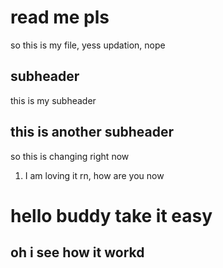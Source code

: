 # read me pls

so this is my file, yess updation, nope

## subheader

this is my subheader

## this is another subheader

so this is changing right now 

1. I am loving it rn, how are you now 


# hello buddy take it easy

## oh i see how it workd

 